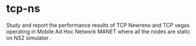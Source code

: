 # tcp-ns
 Study and report the performance results of TCP Newreno and TCP vegas operating in Mobile Ad Hoc Network MANET where all the nodes are static on NS2 simulator .
